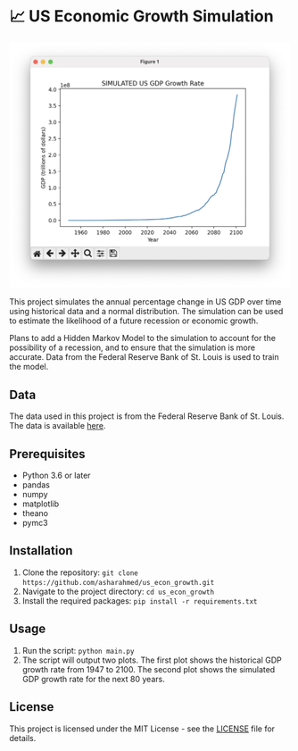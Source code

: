 # 📈 US Economic Growth Simulation

![alt text](https://github.com/asharahmed/us-econ-growth/blob/main/ss.png?raw=true)

This project simulates the annual percentage change in US GDP over time using historical data and a normal distribution. The simulation can be used to estimate the likelihood of a future recession or economic growth.

Plans to add a Hidden Markov Model to the simulation to account for the possibility of a recession, and to ensure that the simulation is more accurate. Data from the Federal Reserve Bank of St. Louis is used to train the model. 

## Data

The data used in this project is from the Federal Reserve Bank of St. Louis. The data is available [here](https://fred.stlouisfed.org/series/GDP).

## Prerequisites

- Python 3.6 or later
- pandas
- numpy
- matplotlib
- theano 
- pymc3


## Installation

1. Clone the repository: `git clone https://github.com/asharahmed/us_econ_growth.git`
2. Navigate to the project directory: `cd us_econ_growth`
3. Install the required packages: `pip install -r requirements.txt`

## Usage

1. Run the script: `python main.py`
2. The script will output two plots. The first plot shows the historical GDP growth rate from 1947 to 2100. The second plot shows the simulated GDP growth rate for the next 80 years.

## License

This project is licensed under the MIT License - see the [LICENSE](LICENSE) file for details.
